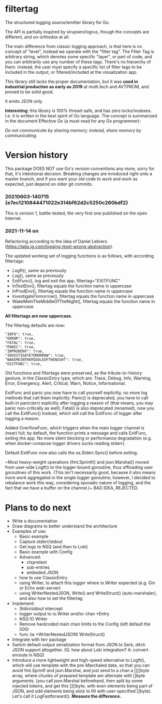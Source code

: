 # filtertag

The structured logging source/emitter library for Go.

The API is partially inspired by sirupsen/logrus, though the concepts are different, and un-orthodox at all.

The main difference from classic logging approach, is that here is no concept of "level", instead we operate with the "filter tag". The Filter Tag is arbitrary string, which denotes some specific "layer", or part of code, and you can arbitrarily use any number of these tags. There's no hierarchy of them. Instead, the
user myst specify a specific list of filter tags to be included in the output, or filtered/included at the visualization app.

This library still lacks the proper documentation, but it was __used in industrial production as early as 2019__ at molti.tech and AVTPROM, and proved to be solid good.

It emits JSON only.

__Interesting__: this library is 100% thread-safe, and has zero locks/mutexes. I.e. it is written in the best spirit of Go language. The concept is summarized in the document Effective Go (a must-read for any Go programmer):

   _Do not communicate by sharing memory; instead, share memory by communicating._


# Version history

This package DOES NOT use Go's version conventions any more, sorry for that, it's intentional decision.
Breaking changes are inroduced right onto a master branch, and if you want your old code to work and work
as expected, just depend on older git commits.

### 20210603-140715 {e7ec1210844471022e314bf62d2c5250c260bdf2}

This is version 1, battle-tested, the very first one published on the open Internet.

### 2021-11-14 on

Refactoring according to the idea of Daniel Lebrero (https://labs.ig.com/logging-level-wrong-abstraction).

The updated working set of logging functions is as follows, with according filtertags:

- Logft(), same as previously
- Log(), same as previously
- ExitFunc(), log and exit the app, filtertag="EXITFUNC"
- InTestEnv(), filtertag equals the function name in uppercase
- InProdEnv(), filtertag equals the function name in uppercase
- InvestigateTomorrow(), filtertag equals the function name in uppercase
- WakeMeInTheMiddleOfTheNight(), filtertag equals the function name in uppercase

__All filtertags are now uppercase.__

The filtertag defaults are now:

	"INFO": true,
	"ERROR": true,
	"FATAL": true,
	"PANIC": true,
	"INPRODENV": true,
	"INVESTIGATETOMORROW": true,
	"WAKEMEINTHEMIDDLEOFTHENIGHT": true,
	"EXITFUNC": true,

Old functions and filtertags were preserved, as the tribute-to-history gesture, in the
ClassicEntry type, which are: Trace, Debug, Info, Warning, Error, Emergency, Alert, Critical,
Warn, Notice, Informational.

ExitFunc and panic you now have to call yourself explicitly, no more log methods that call them
implicitly: Panic() is deprecated, you have to call built-in panic(err) explicitly after logging
a reason of (that means, you may panic non-critically as well); Fatal() is also deprecated (renamed),
now you call the ExitFunc() instead, which will call the ExitFunc of logger after logging a reason.

Added OverflowFunc, which triggers when the main logger channel is (near) full; by default,
the function prints a message and calls ExitFunc, exiting the app. No more silent blocking
or performance degradation (e.g. when docker-compose logger drivers sucks reading stderr).

Default ExitFunc now also calls the os.Stderr.Sync() before exiting.

~Most heavy-weight operations (fmt.Sprintf() and json.Marshal() moved from user-side
Logft() to the logger-bound goroutine, thus offloading user goroutines of this work.
(This isn't necessarily good, because it also means more work aggregated in the single
logger goroutine; however, I decided to rebalance work this way, considering sporadic
nature of logging, and the fact that we have a buffer on the channel.)~ BAD IDEA, REJECTED.


# Plans to do next

- Write a documentation
- Draw diagrams to better understand the architecture
- Examples of use:
    - Basic example
    - Capture stderr/stdout
    - Get logs to NSQ (and then to Loki)
    - Basic example with Config
    - Advanced:
        - ctxpretext
        - sub-entries
        - embeded JSON
    - how to use ClassicEntry
    - using Writer, to attach this logger where io.Writer expected (e.g. Gin or Echo web-server)
    - using WriterNestedJSON, Write() and WriteStruct() (auto-marshaler), and also how to set the filtertag
- Implement:
    - Stdin/stdout intercept
    - logger output to io.Writer _and_/or chan *Entry
    - NSQ IO Writer
    - Remove hardcoded main chan limits to the Config (left default the 500)
    - func (w *WriterNestedJSON) WriteStruct()
- Integrate with terr package
- Switch default output serialization format from JSON to Serk, ditch JSON support altogether. (Q: how about Loki
    integration? A: convert enroute in NSQ)
- Introduce a more lightweight and high-speed alternative to Logft(), which will use template with the pre-Marchaled data,
    so that you can avoid fmt.Sprintf and json.Marshal, and just send to a chan a [][]byte array, where chunks
    of prepared template are alternate with []byte arguments. (you call json.Marshal beforehand, then split by
    some injected tokens, and get this [][]byte, with even elements being part of JSON, and odd elements being
    slots to fill with user-specified []byte). Let's call it LogFastforward(). __Measure the difference.__



